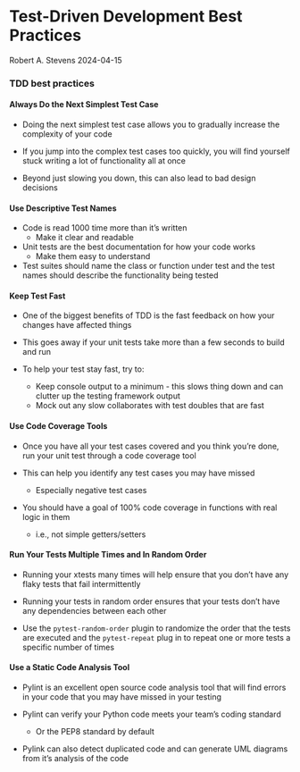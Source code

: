 Test-Driven Development Best Practices
================
Robert A. Stevens
2024-04-15

### TDD best practices

#### Always Do the Next Simplest Test Case

-   Doing the next simplest test case allows you to gradually increase
    the complexity of your code

-   If you jump into the complex test cases too quickly, you will find
    yourself stuck writing a lot of functionality all at once

-   Beyond just slowing you down, this can also lead to bad design
    decisions

#### Use Descriptive Test Names

-   Code is read 1000 time more than it’s written
    -   Make it clear and readable
-   Unit tests are the best documentation for how your code works
    -   Make them easy to understand
-   Test suites should name the class or function under test and the
    test names should describe the functionality being tested

#### Keep Test Fast

-   One of the biggest benefits of TDD is the fast feedback on how your
    changes have affected things

-   This goes away if your unit tests take more than a few seconds to
    build and run

-   To help your test stay fast, try to:

    -   Keep console output to a minimum - this slows thing down and can
        clutter up the testing framework output
    -   Mock out any slow collaborates with test doubles that are fast

#### Use Code Coverage Tools

-   Once you have all your test cases covered and you think you’re done,
    run your unit test through a code coverage tool

-   This can help you identify any test cases you may have missed

    -   Especially negative test cases

-   You should have a goal of 100% code coverage in functions with real
    logic in them

    -   i.e., not simple getters/setters

#### Run Your Tests Multiple Times and In Random Order

-   Running your xtests many times will help ensure that you don’t have
    any flaky tests that fail intermittently

-   Running your tests in random order ensures that your tests don’t
    have any dependencies between each other

-   Use the `pytest-random-order` plugin to randomize the order that the
    tests are executed and the `pytest-repeat` plug in to repeat one or
    more tests a specific number of times

#### Use a Static Code Analysis Tool

-   Pylint is an excellent open source code analysis tool that will find
    errors in your code that you may have missed in your testing

-   Pylint can verify your Python code meets your team’s coding standard

    -   Or the PEP8 standard by default

-   Pylink can also detect duplicated code and can generate UML diagrams
    from it’s analysis of the code
